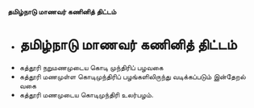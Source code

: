 **தமிழ்நாடு மாணவர் கணினித் திட்டம்**
- # தமிழ்நாடு மாணவர் கணினித் திட்டம்
- கத்தூரி நறுமணமுடைய கொடி முந்திரிப் பழவகை
- கத்தூரி மணமுள்ள கொடிமுந்திரிப் பழங்களிலிருந்து வடிக்கப்படும் இன்தேறல் வகை
- கத்தூரி மணமுடைய கொடிமுந்திரி உலர்பழம்.

